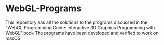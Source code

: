 # WebGL-Programs
This repository has all the solutions to the programs discussed in the "WebGL Programming Guide: Interactive 3D Graphics Programming with WebGL" book
The programs have been developed and verified to work on macOS

